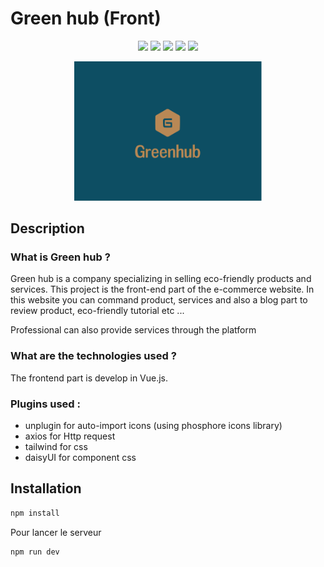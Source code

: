 # Green hub (Front)

<p align="center">
  <img src="https://img.shields.io/badge/Vue%20js-35495E?style=for-the-badge&logo=vuedotjs&logoColor=4FC08D" >
  <img src="https://img.shields.io/badge/daisyUI-1ad1a5?style=for-the-badge&logo=daisyui&logoColor=white">
  <img src="https://img.shields.io/badge/Tailwind_CSS-38B2AC?style=for-the-badge&logo=tailwind-css&logoColor=white">
  <img src="https://img.shields.io/badge/axios-671ddf?&style=for-the-badge&logo=axios&logoColor=white">
  <img src="https://img.shields.io/badge/postcss-DD3A0A?style=for-the-badge&logo=postcss&logoColor=white">
</p>
<p align="center">
  <img src="./src/assets/images/Greeen-Hub-restyle-1.webp"  width="300">  
</p>


## Description

### What is Green hub   ?

Green hub is a company specializing in selling eco-friendly products and services. This project is the front-end part of the e-commerce website. In this website you can command product, services and also a blog part to review product, eco-friendly tutorial etc ...

Professional can also provide services through the platform


### What are the technologies used ?

The frontend part is develop in Vue.js.

### Plugins used :

- unplugin for auto-import icons (using phosphore icons library)
- axios for Http request
- tailwind for css
- daisyUI for component css

## Installation

```sh
npm install
```

Pour lancer le serveur 
```sh
npm run dev
```


